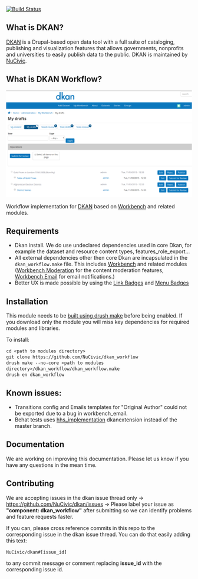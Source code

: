 [![Build
Status](https://travis-ci.org/NuCivic/dkan_workflow.svg?branch=master)](https://travis-ci.org/NuCivic/dkan_workflow)

## What is DKAN?

[DKAN](http://nucivic.com/dkan) is a Drupal-based open data tool with a full
suite of cataloging, publishing and visualization features that allows
governments, nonprofits and universities to easily publish data to the public.
DKAN is maintained by [NuCivic](http://nucivic.com).

## What is DKAN Workflow?
![DKAN Workflow](./dkan_workflow_screenshot.png)

Workflow implementation for [DKAN](https://github.com/NuCivic/dkan) based on
[Workbench](https://www.drupal.org/project/workbench) and related modules.

## Requirements

* Dkan install. We do use undeclared dependencies used in core Dkan, for example
  the dataset and resource content types, features_role_export...
* All external dependencies other then core Dkan are incapsulated in the
`dkan_workflow.make` file. This includes
[Workbench](https://www.drupal.org/project/workbench) and related modules
([Workbench Moderation](https://www.drupal.org/project/workbench_moderation) for
the content moderation features, [Workbench
Email](https://www.drupal.org/project/workbench_email) for email notifications.)
* Better UX is made possible by using the [Link
  Badges](https://www.drupal.org/project/link_badges) and [Menu
  Badges](https://www.drupal.org/project/menu_badges)

## Installation

This module needs to be [built using drush
make](https://github.com/NuCivic/nucivic-process/wiki/Using-drush-make-in-individual-modules)
before being enabled. If you download only the module you will miss key
dependencies for required modules and libraries.

To install:
```
cd <path to modules directory>
git clone https://github.com/NuCivic/dkan_workflow
drush make --no-core <path to modules directory>/dkan_workflow/dkan_workflow.make
drush en dkan_workflow
```

## Known issues:
* Transitions config and Emails templates for "Original Author" could not be
  exported due to a bug in workbench_email.
* Behat tests uses [hhs_implementation](https://github.com/NuCivic/dkanextension/tree/hhs_implementation)
  dkanextension instead of the master branch.

## Documentation

We are working on improving this documentation. Please let us know if you have
any questions in the mean time.

## Contributing

We are accepting issues in the dkan issue thread only ->
https://github.com/NuCivic/dkan/issues -> Please label your issue as
**"component: dkan_workflow"** after submitting so we can identify problems and
feature requests faster.

If you can, please cross reference commits in this repo to the corresponding
issue in the dkan issue thread. You can do that easily adding this text:

```
NuCivic/dkan#[issue_id]
```

to any commit message or comment replacing **issue_id** with the corresponding
issue id.
